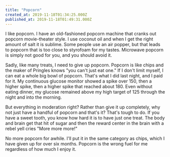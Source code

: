 ```yaml
---
title: "Popcorn"
created_at: 2019-11-18T01:34:25.000Z
published_at: 2019-11-18T01:49:31.000Z
---
```

I like popcorn. I have an old-fashioned popcorn machine that cranks out popcorn movie-theater style. I use coconut oil and when I get the right amount of salt it is sublime. Some people use an air popper, but that leads to popcorn that is too close to styrofoam for my tastes. Microwave popcorn is simply not good for you, and you should avoid it.

Sadly, like many treats, I need to give up popcorn. Popcorn is like chips and the maker of Pringles knows "you can't just eat one." If I don't limit myself, I can eat a whole big bowl of popcorn. That's what I did last night, and I paid for it. My continuous glucose monitor showed a spike over 150, then a higher spike, then a higher spike that reached about 180. Even without eating dinner, my glucose remained above my high target of 125 through the night and into the morning.

But everything in moderation right? Rather than give it up completely, why not just have a handful of popcorn and that's it? That's tough to do. If you have a sweet tooth, you know how hard it is to have just one treat. The body and brain get that hit of sugar and then the reward center in the brain with a rebel yell cries "More more more!" 

No more popcorn for awhile. I'll put it in the same category as chips, which I have given up for over six months. Popcorn is the wrong fuel for me regardless of how much I enjoy it.
